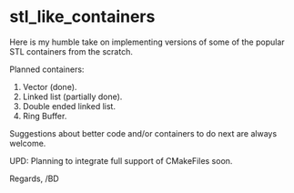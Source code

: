 # stl_like_containers

Here is my humble take on implementing versions of some of the popular STL containers from the scratch.

Planned containers:
1. Vector (done).
2. Linked list (partially done).
3. Double ended linked list.
4. Ring Buffer.

Suggestions about better code and/or containers to do next are always welcome. 

UPD: Planning to integrate full support of CMakeFiles soon.

Regards,
/BD
